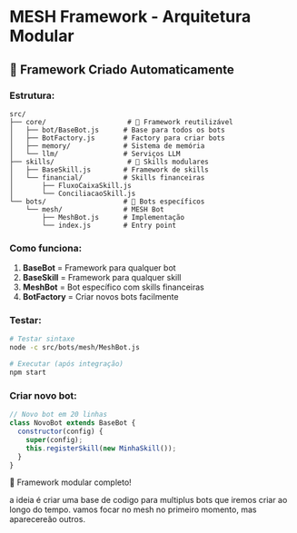 # MESH Framework - Arquitetura Modular

## 🎯 Framework Criado Automaticamente

### Estrutura:
```
src/
├── core/                    # 🧠 Framework reutilizável
│   ├── bot/BaseBot.js      # Base para todos os bots
│   ├── BotFactory.js       # Factory para criar bots
│   ├── memory/             # Sistema de memória
│   └── llm/                # Serviços LLM
├── skills/                  # 🎯 Skills modulares
│   ├── BaseSkill.js        # Framework de skills
│   └── financial/          # Skills financeiras
│       ├── FluxoCaixaSkill.js
│       └── ConciliacaoSkill.js
└── bots/                   # 🤖 Bots específicos
    └── mesh/               # MESH Bot
        ├── MeshBot.js      # Implementação
        └── index.js        # Entry point
```

### Como funciona:
1. **BaseBot** = Framework para qualquer bot
2. **BaseSkill** = Framework para qualquer skill
3. **MeshBot** = Bot específico com skills financeiras
4. **BotFactory** = Criar novos bots facilmente

### Testar:
```bash
# Testar sintaxe
node -c src/bots/mesh/MeshBot.js

# Executar (após integração)
npm start
```

### Criar novo bot:
```javascript
// Novo bot em 20 linhas
class NovoBot extends BaseBot {
  constructor(config) {
    super(config);
    this.registerSkill(new MinhaSkill());
  }
}
```

🎉 Framework modular completo!

a ideia é criar uma base de codigo para multiplus bots que iremos criar ao longo do tempo. vamos focar no mesh no primeiro momento, mas aparecereão outros. 
